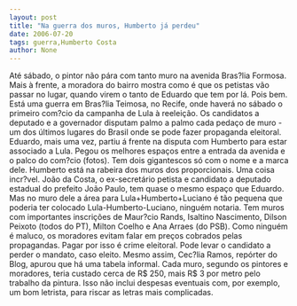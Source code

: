 ```yaml
---
layout: post
title: "Na guerra dos muros, Humberto já perdeu"
date: 2006-07-20
tags: guerra,Humberto Costa
author: None
---
```


Até sábado, o pintor&nbsp;não pára com tanto muro na avenida Bras?lia Formosa. Mais à frente, a moradora do bairro mostra como é que os petistas vão passar no lugar, quando virem o tanto de Eduardo que tem por lá.
Pois bem. Está uma guerra em Bras?lia Teimosa, no Recife, onde haverá no sábado o primeiro com?cio da campanha de Lula à reeleição. Os candidatos a deputado e a governador disputam palmo a palmo cada pedaço de muro - um dos últimos lugares do Brasil onde se pode fazer propaganda eleitoral.
Eduardo, mais uma vez, partiu&nbsp;á frente na disputa com Humberto para estar associado a Lula. Pegou os melhores espaços entre a entrada da avenida e o palco do com?cio (fotos). Tem dois gigantescos só com o nome e a marca dele.
Humberto está na rabeira dos muros dos proporcionais. Uma coisa incr?vel.
João da Costa, o ex-secretário petista e candidato a deputado estadual do prefeito João Paulo, tem quase o mesmo espaço que Eduardo. 
Mas no muro dele a área para Lula+Humberto+Luciano é tão pequena que poderia ter colocado Lula-Humberto-Luciano, ninguém notaria.
Tem muros com importantes inscrições de Maur?cio Rands, Isaltino Nascimento, Dilson Peixoto (todos do PT), Milton Coelho e Ana Arraes (do PSB).
Como ninguém é maluco, os moradores evitam falar em preços cobrados pelas propagandas. Pagar por isso é crime eleitoral. Pode levar o candidato a perder o mandato, caso eleito.
Mesmo assim, Cec?lia Ramos, repórter do Blog, apurou que há uma tabela informal. Cada muro, segundo os pintores e moradores, teria custado cerca de R$ 250, mais R$ 3 por metro pelo trabalho da pintura. Isso não inclui despesas eventuais com, por exemplo, um bom letrista, para riscar as letras mais complicadas. 